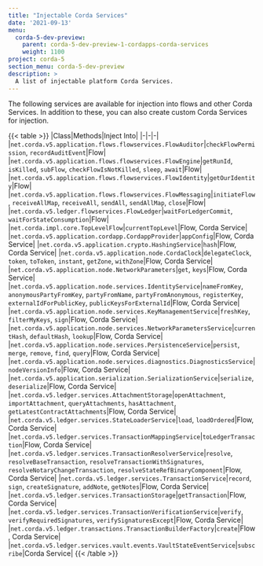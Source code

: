 ```yaml
---
title: "Injectable Corda Services"
date: '2021-09-13'
menu:
  corda-5-dev-preview:
    parent: corda-5-dev-preview-1-cordapps-corda-services
    weight: 1100
project: corda-5
section_menu: corda-5-dev-preview
description: >
  A list of injectable platform Corda Services.
---
```


The following services are available for injection into flows and other Corda Services. In addition to these, you can also create custom Corda Services for injection.

{{< table >}}
|Class|Methods|Inject Into|
|-|-|-|
|`net.corda.v5.application.flows.flowservices.FlowAuditor`|`checkFlowPermission`, `recordAuditEvent`|Flow|
|`net.corda.v5.application.flows.flowservices.FlowEngine`|`getRunId`, `isKilled`, `subFlow`, `checkFlowIsNotKilled`, `sleep`, `await`|Flow|
|`net.corda.v5.application.flows.flowservices.FlowIdentity`|`getOurIdentity`|Flow|
|`net.corda.v5.application.flows.flowservices.FlowMessaging`|`initiateFlow`, `receiveAllMap`, `receiveAll`, `sendAll`, `sendAllMap`, `close`|Flow|
|`net.corda.v5.ledger.flowservices.FlowLedger`|`waitForLedgerCommit`, `waitForStateConsumption`|Flow|
|`net.corda.impl.core.TopLevelFlow`|`currentTopLevel`|Flow, Corda Service|
|`net.corda.v5.application.cordapp.CordappProvider`|`appConfig`|Flow, Corda Service|
|`net.corda.v5.application.crypto.HashingService`|`hash`|Flow, Corda Service|
|`net.corda.v5.application.node.CordaClock`|`delegateClock`, `token`, `toToken`, `instant`, `getZone`, `withZone`|Flow, Corda Service|
|`net.corda.v5.application.node.NetworkParameters`|`get`, `keys`|Flow, Corda Service|
|`net.corda.v5.application.node.services.IdentityService`|`nameFromKey`, `anonymousPartyFromKey`, `partyFromName`, `partyFromAnonymous`, `registerKey`, `externalIdForPublicKey`, `publicKeysForExternalId`|Flow, Corda Service|
|`net.corda.v5.application.node.services.KeyManagementService`|`freshKey`, `filterMyKeys`, `sign`|Flow, Corda Service|
|`net.corda.v5.application.node.services.NetworkParametersService`|`currentHash`, `defaultHash`, `lookup`|Flow, Corda Service|
|`net.corda.v5.application.node.services.PersistenceService`|`persist`, `merge`, `remove`, `find`, `query`|Flow, Corda Service|
|`net.corda.v5.application.node.services.diagnostics.DiagnosticsService`|`nodeVersionInfo`|Flow, Corda Service|
|`net.corda.v5.application.serialization.SerializationService`|`serialize`, `deserialize`|Flow, Corda Service|
|`net.corda.v5.ledger.services.AttachmentStorage`|`openAttachment`, `importAttachment`, `queryAttachments`, `hasAttachment`, `getLatestContractAttachments`|Flow, Corda Service|
|`net.corda.v5.ledger.services.StateLoaderService`|`load`, `loadOrdered`|Flow, Corda Service|
|`net.corda.v5.ledger.services.TransactionMappingService`|`toLedgerTransaction`|Flow, Corda Service|
|`net.corda.v5.ledger.services.TransactionResolverService`|`resolve`, `resolveBaseTransaction`, `resolveTransactionWithSignatures`, `resolveNotaryChangeTransaction`, `resolveStateRefBinaryComponent`|Flow, Corda Service|
|`net.corda.v5.ledger.services.TransactionService`|`record`, `sign`, `createSignature`, `addNote`, `getNotes`|Flow, Corda Service|
|`net.corda.v5.ledger.services.TransactionStorage`|`getTransaction`|Flow, Corda Service|
|`net.corda.v5.ledger.services.TransactionVerificationService`|`verify`, `verifyRequiredSignatures`, `verifySignaturesExcept`|Flow, Corda Service|
|`net.corda.v5.ledger.transactions.TransactionBuilderFactory`|`create`|Flow, Corda Service|
|`net.corda.v5.ledger.services.vault.events.VaultStateEventService`|`subscribe`|Corda Service|
{{< /table >}}

